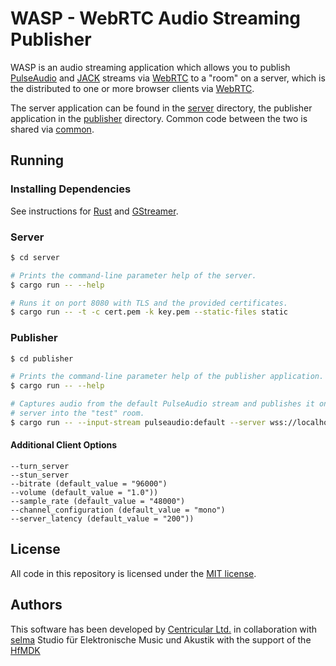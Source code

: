 # WASP - WebRTC Audio Streaming Publisher

WASP is an audio streaming application which allows you to publish [PulseAudio](https://www.freedesktop.org/wiki/Software/PulseAudio/) and [JACK](https://jackaudio.org/) streams via [WebRTC](https://webrtc.org/) to a "room" on a server, which is the distributed
to one or more browser clients via [WebRTC](https://webrtc.org/).

The server application can be found in the [server](server) directory, the publisher application in the [publisher](publisher)
directory. Common code between the two is shared via [common](common).

## Running

### Installing Dependencies

See instructions for [Rust](https://rustup.rs) and [GStreamer](https://gstreamer.freedesktop.org).

### Server

```sh
$ cd server

# Prints the command-line parameter help of the server.
$ cargo run -- --help

# Runs it on port 8080 with TLS and the provided certificates.
$ cargo run -- -t -c cert.pem -k key.pem --static-files static
```

### Publisher

```sh
$ cd publisher

# Prints the command-line parameter help of the publisher application.
$ cargo run -- --help

# Captures audio from the default PulseAudio stream and publishes it on the given
# server into the "test" room.
$ cargo run -- --input-stream pulseaudio:default --server wss://localhost:8080/ws/publish --server-room "test" --certificate-file ../server/cert.pem
```

#### Additional Client Options
```
--turn_server
--stun_server
--bitrate (default_value = "96000")
--volume (default_value = "1.0"))
--sample_rate (default_value = "48000")
--channel_configuration (default_value = "mono")
--server_latency (default_value = "200"))
```

## License

All code in this repository is licensed under the [MIT license](LICENSE).

## Authors
This software has been developed by [Centricular Ltd.](https://www.centricular.com/) in collaboration with [selma](https://selma.hfmdk-frankfurt.de/) Studio für Elektronische Music und Akustik with the support of the [HfMDK](https://www.hfmdk-frankfurt.de/)

